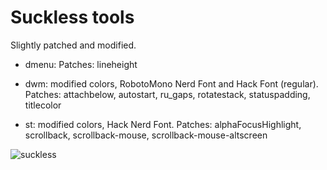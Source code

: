 # Suckless tools

Slightly patched and modified.

* dmenu:
	Patches: lineheight

* dwm: modified colors, RobotoMono Nerd Font and Hack Font (regular).
	Patches: attachbelow, autostart, ru_gaps, rotatestack, statuspadding, titlecolor

* st: modified colors, Hack Nerd Font.
	Patches: alphaFocusHighlight, scrollback, scrollback-mouse, scrollback-mouse-altscreen

![suckless](https://raw.githubusercontent.com/geirda/Arch/master/suckless/suckless.png)
